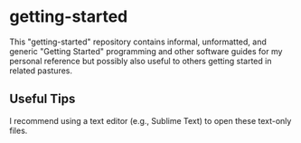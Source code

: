 # getting-started
This "getting-started" repository contains informal, unformatted, and generic "Getting Started" programming and other software guides for my personal reference but possibly also useful to others getting started in related pastures.

## Useful Tips
I recommend using a text editor (e.g., Sublime Text) to open these text-only files.